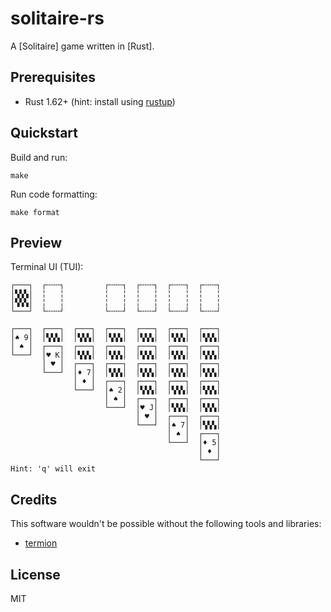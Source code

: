 # solitaire-rs

A [Solitaire] game written in [Rust].

## Prerequisites

* Rust 1.62+ (hint: install using [rustup](https://rustup.rs/))

## Quickstart

Build and run:

```
make
```

Run code formatting:

```
make format
```

## Preview

Terminal UI (TUI):

```
┌───┐  ┌╌╌╌┐         ┌╌╌╌┐  ┌╌╌╌┐  ┌╌╌╌┐  ┌╌╌╌┐
│▚▚▚│  ╎   ╎         ╎   ╎  ╎   ╎  ╎   ╎  ╎   ╎
│▚▚▚│  ╎   ╎         ╎   ╎  ╎   ╎  ╎   ╎  ╎   ╎
└───┘  └╌╌╌┘         └╌╌╌┘  └╌╌╌┘  └╌╌╌┘  └╌╌╌┘

┌───┐  ┌───┐  ┌───┐  ┌───┐  ┌───┐  ┌───┐  ┌───┐
│♠ 9│  │▚▚▚│  │▚▚▚│  │▚▚▚│  │▚▚▚│  │▚▚▚│  │▚▚▚│
│ ♠ │  ┌───┐  ┌───┐  ┌───┐  ┌───┐  ┌───┐  ┌───┐
└───┘  │♥ K│  │▚▚▚│  │▚▚▚│  │▚▚▚│  │▚▚▚│  │▚▚▚│
       │ ♥ │  ┌───┐  ┌───┐  ┌───┐  ┌───┐  ┌───┐
       └───┘  │♦ 7│  │▚▚▚│  │▚▚▚│  │▚▚▚│  │▚▚▚│
              │ ♦ │  ┌───┐  ┌───┐  ┌───┐  ┌───┐
              └───┘  │♠ 2│  │▚▚▚│  │▚▚▚│  │▚▚▚│
                     │ ♠ │  ┌───┐  ┌───┐  ┌───┐
                     └───┘  │♥ J│  │▚▚▚│  │▚▚▚│
                            │ ♥ │  ┌───┐  ┌───┐
                            └───┘  │♠ 7│  │▚▚▚│
                                   │ ♠ │  ┌───┐
                                   └───┘  │♦ 5│
                                          │ ♦ │
                                          └───┘
Hint: 'q' will exit
```

## Credits

This software wouldn't be possible without the following tools and libraries:

* [termion](https://docs.rs/termion)

## License

MIT
